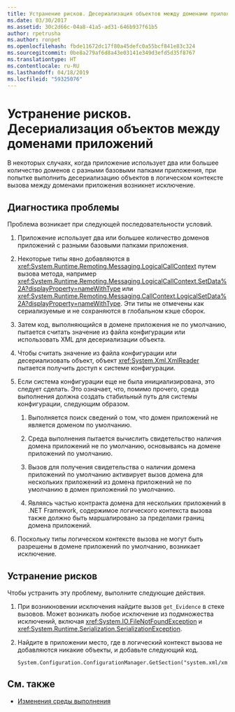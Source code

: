 ```yaml
---
title: Устранение рисков. Десериализация объектов между доменами приложений
ms.date: 03/30/2017
ms.assetid: 30c2d66c-04a8-41a5-ad31-646b937f61b5
author: rpetrusha
ms.author: ronpet
ms.openlocfilehash: fbde11672dc17f80a45defc0a55bcf841e83c324
ms.sourcegitcommit: 0be8a279af6d8a43e03141e349d3efd5d35f8767
ms.translationtype: HT
ms.contentlocale: ru-RU
ms.lasthandoff: 04/18/2019
ms.locfileid: "59325076"
---
```

# <a name="mitigation-deserialization-of-objects-across-app-domains"></a>Устранение рисков. Десериализация объектов между доменами приложений
В некоторых случаях, когда приложение использует два или большее количество доменов с разными базовыми папками приложения, при попытке выполнить десериализацию объектов в логическом контексте вызова между доменами приложения возникнет исключение.  
  
## <a name="diagnosing-the-issue"></a>Диагностика проблемы  
 Проблема возникает при следующей последовательности условий.  
  
1. Приложение использует два или большее количество доменов приложений с разными базовыми папками приложения.  
  
2. Некоторые типы явно добавляются в <xref:System.Runtime.Remoting.Messaging.LogicalCallContext> путем вызова метода, например <xref:System.Runtime.Remoting.Messaging.LogicalCallContext.SetData%2A?displayProperty=nameWithType> или <xref:System.Runtime.Remoting.Messaging.CallContext.LogicalSetData%2A?displayProperty=nameWithType>. Эти типы не отмечены как сериализуемые и не сохраняются в глобальном кэше сборок.  
  
3. Затем код, выполняющийся в домене приложения не по умолчанию, пытается считать значение из файла конфигурации или использовать XML для десериализации объекта.  
  
4. Чтобы считать значение из файла конфигурации или десериализовать объект, объект <xref:System.Xml.XmlReader> пытается получить доступ к системе конфигурации.  
  
5. Если система конфигурации еще не была инициализирована, это следует сделать. Это означает, что, помимо прочего, среда выполнения должна создать стабильный путь для системы конфигурации, следующим образом.  
  
    1.  Выполняется поиск сведений о том, что домен приложений не является доменом по умолчанию.  
  
    2.  Среда выполнения пытается вычислить свидетельство наличия домена приложений не по умолчанию, основываясь на домене приложений по умолчанию.  
  
    3.  Вызов для получения свидетельства о наличии домена приложений по умолчанию активирует вызов домена для нескольких приложений из домена приложений не по умолчанию в домен приложений по умолчанию.  
  
    4.  Являясь частью контракта домена для нескольких приложений в .NET Framework, содержимое логического контекста вызова также должно быть маршалировано за пределами границ домена приложений.  
  
6. Поскольку типы логическом контексте вызова не могут быть разрешены в домене приложений по умолчанию, возникает исключение.  
  
## <a name="mitigation"></a>Устранение рисков  
 Чтобы устранить эту проблему, выполните следующие действия.  
  
1. При возникновении исключения найдите вызов `get_Evidence` в стеке вызовов. Может возникать любое исключение из подмножества исключений, включая <xref:System.IO.FileNotFoundException> и <xref:System.Runtime.Serialization.SerializationException>.  
  
2. Найдите в приложении место, где в логический контекст вызова не добавляются никакие объекты, и добавьте следующий код.  
  
    ```  
    System.Configuration.ConfigurationManager.GetSection("system.xml/xmlReader");  
    ```  
  
## <a name="see-also"></a>См. также

- [Изменения среды выполнения](../../../docs/framework/migration-guide/runtime-changes-in-the-net-framework-4-5-1.md)
